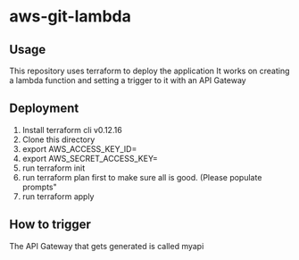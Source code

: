 # aws-git-lambda

## Usage

This repository uses terraform to deploy the application
It works on creating a lambda function and setting a trigger to it with an API Gateway

## Deployment

1. Install terraform cli v0.12.16
1. Clone this directory
1. export AWS_ACCESS_KEY_ID=<your-key-here>
1. export AWS_SECRET_ACCESS_KEY=<your-secret-key-here>
1. run terraform init
1. run terraform plan first to make sure all is good. (Please populate prompts"
1. run terraform apply

## How to trigger

The API Gateway that gets generated is called myapi
